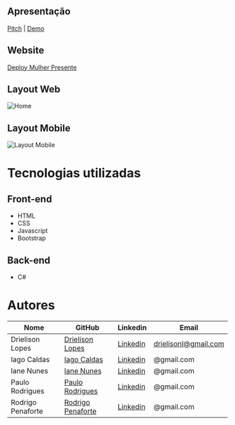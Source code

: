 ## Apresentação
[Pitch]() | [Demo]()

## Website

[Deploy Mulher Presente]()

## Layout Web
![Home](public/MP_desktop.jpg)


## Layout Mobile
![Layout Mobile](public/MP_mobile.jpg)

# Tecnologias utilizadas 
## Front-end
- HTML 
- CSS
- Javascript
- Bootstrap

## Back-end
- C#

# Autores

Nome   | GitHub | Linkedin | Email
--------- | ------ | -------- | -----------
Drielison Lopes | [Drielison Lopes](https://github.com/DrielisonLopes) | [Linkedin](https://www.linkedin.com/in/drielison-lopes/) | drielisonl@gmail.com
Iago Caldas | [Iago Caldas](https://github.com/) | [Linkedin](https://www.linkedin.com/in/) | @gmail.com
Iane Nunes | [Iane Nunes](https://github.com/) | [Linkedin](https://www.linkedin.com/in/) | @gmail.com
Paulo Rodrigues | [Paulo Rodrigues](https://github.com/) | [Linkedin](https://www.linkedin.com/in/) | @gmail.com
Rodrigo Penaforte | [Rodrigo Penaforte](https://github.com/) | [Linkedin](https://www.linkedin.com/in/) | @gmail.com
